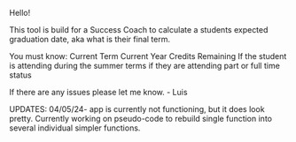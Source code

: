 Hello!

This tool is build for a Success Coach to calculate a students expected graduation date, aka what is their final term.

You must know:
Current Term
Current Year
Credits Remaining
If the student is attending during the summer terms
if they are attending part or full time status

If there are any issues please let me know. - Luis

UPDATES:
04/05/24- app is currently not functioning, but it does look pretty. Currently working on pseudo-code to rebuild single function into several individual simpler functions.
